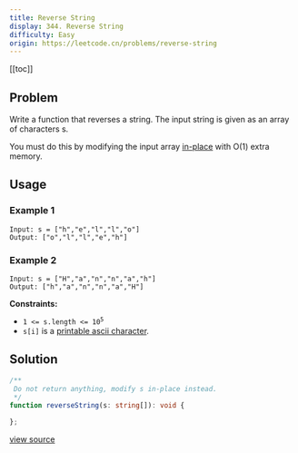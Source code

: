 ```yaml
---
title: Reverse String
display: 344. Reverse String
difficulty: Easy
origin: https://leetcode.cn/problems/reverse-string
---
```


[[toc]]

## Problem

Write a function that reverses a string. The input string is given as an array of characters s.

You must do this by modifying the input array <a href="https://en.wikipedia.org/wiki/In-place_algorithm" target="_blank">in-place</a> with O(1) extra memory.

## Usage

### Example 1
```
Input: s = ["h","e","l","l","o"]
Output: ["o","l","l","e","h"]
```
### Example 2
```
Input: s = ["H","a","n","n","a","h"]
Output: ["h","a","n","n","a","H"]
```

**Constraints:**

- <code>1 &lt;= s.length &lt;= 10<sup>5</sup></code>
- <code>s[i]</code> is a <a href="https://en.wikipedia.org/wiki/ASCII#Printable_characters" target="_blank">printable ascii character</a>.


## Solution

```ts
/**
 Do not return anything, modify s in-place instead.
 */
function reverseString(s: string[]): void {

};
```

[view source](https://leetcode.cn/problems/reverse-string)

